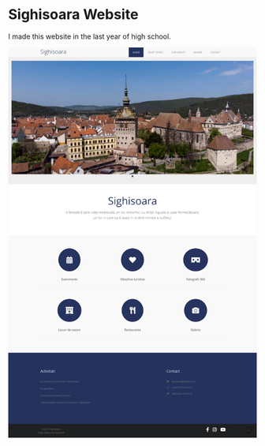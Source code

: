 # Sighisoara Website

I made this website in the last year of high school.

![Image of Yaktocat](https://github.com/RujoiRazvan/Sighisoara/blob/2bd7bb1c31cdd3c69da9294a7a9529de69eee853/coverSighisoara.png)
